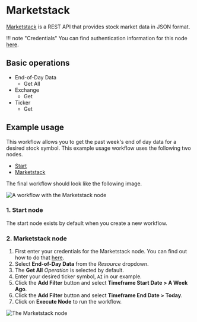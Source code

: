 # Marketstack

[Marketstack](https://marketstack.com/) is a REST API that provides stock market data in JSON format. 

!!! note "Credentials"
    You can find authentication information for this node [here](/integrations/builtin/credentials/marketstack/).


## Basic operations

* End-of-Day Data
    * Get All
* Exchange
    * Get
* Ticker
    * Get

## Example usage

This workflow allows you to get the past week's end of day data for a desired stock symbol. This example usage workflow uses the following two nodes.

- [Start](/integrations/builtin/core-nodes/n8n-nodes-base.start/)
- [Marketstack]()

The final workflow should look like the following image.

![A workflow with the Marketstack node](/_images/integrations/builtin/app-nodes/marketstack/workflow.png)

### 1. Start node

The start node exists by default when you create a new workflow.

### 2. Marketstack node

1. First enter your credentials for the Marketstack node. You can find out how to do that [here](/integrations/builtin/credentials/marketstack/).
2. Select **End-of-Day Data** from the *Resource* dropdown.
3. The **Get All** *Operation* is selected by default.
4. Enter your desired ticker symbol, `AI` in our example.
5. Click the **Add Filter** button and select **Timeframe Start Date > A Week Ago**.
6. Click the **Add Filter** button and select **Timeframe End Date > Today**.
3. Click on **Execute Node** to run the workflow.

![The Marketstack node](/_images/integrations/builtin/app-nodes/marketstack/marketstack_node.png)
